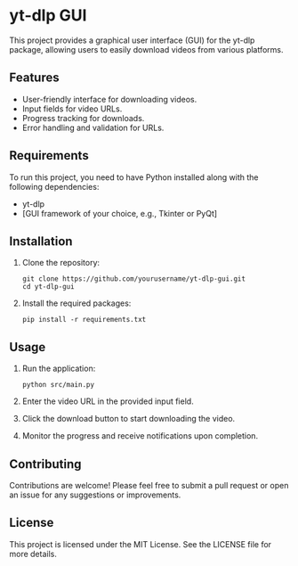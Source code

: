 # yt-dlp GUI

This project provides a graphical user interface (GUI) for the yt-dlp package, allowing users to easily download videos from various platforms.

## Features

- User-friendly interface for downloading videos.
- Input fields for video URLs.
- Progress tracking for downloads.
- Error handling and validation for URLs.

## Requirements

To run this project, you need to have Python installed along with the following dependencies:

- yt-dlp
- [GUI framework of your choice, e.g., Tkinter or PyQt]

## Installation

1. Clone the repository:
   ```
   git clone https://github.com/yourusername/yt-dlp-gui.git
   cd yt-dlp-gui
   ```

2. Install the required packages:
   ```
   pip install -r requirements.txt
   ```

## Usage

1. Run the application:
   ```
   python src/main.py
   ```

2. Enter the video URL in the provided input field.

3. Click the download button to start downloading the video.

4. Monitor the progress and receive notifications upon completion.

## Contributing

Contributions are welcome! Please feel free to submit a pull request or open an issue for any suggestions or improvements.

## License

This project is licensed under the MIT License. See the LICENSE file for more details.